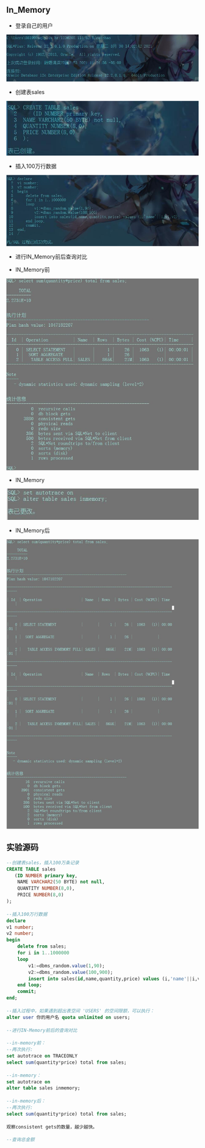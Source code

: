 ## In_Memory

- 登录自己的用户

![](https://github.com/loveyyq/oracle/blob/master/IN-Memory/%E7%99%BB%E5%BD%95%E8%87%AA%E5%B7%B1%E7%9A%84%E7%94%A8%E6%88%B7.jpg)

- 创建表sales

![](https://github.com/loveyyq/oracle/blob/master/IN-Memory/%E5%88%9B%E5%BB%BAsales%E8%A1%A8.jpg)

- 插入100万行数据

![](https://github.com/loveyyq/oracle/blob/master/IN-Memory/%E6%8F%92%E5%85%A5100%E4%B8%87%E6%9D%A1%E6%95%B0%E6%8D%AE.jpg)

- 进行IN_Memory前后查询对比

- IN_Memory前

![](https://github.com/loveyyq/oracle/blob/master/IN-Memory/in-memory%E5%89%8D.jpg)

- IN_Memory

![](https://github.com/loveyyq/oracle/blob/master/IN-Memory/in-memory.jpg)

- IN_Memory后

![](https://github.com/loveyyq/oracle/blob/master/IN-Memory/in-memory%E5%90%8E.jpg)



## 实验源码

```sql
--创建表sales，插入100万条记录
CREATE TABLE sales
   (ID NUMBER primary key, 
	NAME VARCHAR2(50 BYTE) not null, 
	QUANTITY NUMBER(8,0), 
	PRICE NUMBER(8,0)
);

--插入100万行数据
declare 
v1 number;
v2 number;
begin
    delete from sales;
    for i in 1..1000000
    loop
        v1:=dbms_random.value(1,90);
        v2:=dbms_random.value(100,900);
        insert into sales(id,name,quantity,price) values (i,'name'||i,v1,v2);
    end loop;
    commit;
end;

--插入过程中，如果遇到超出表空间 'USERS' 的空间限额，可以执行：
alter user 你的用户名 quota unlimited on users;

--进行IN-Memory前后的查询对比

--in-memory前：
--两次执行:
set autotrace on TRACEONLY 
select sum(quantity*price) total from sales;

--in-memory：
set autotrace on
alter table sales inmemory;

--in-memory后：
--两次执行:
select sum(quantity*price) total from sales;

观察consistent gets的数量，越少越快。

--查询总金额
```

